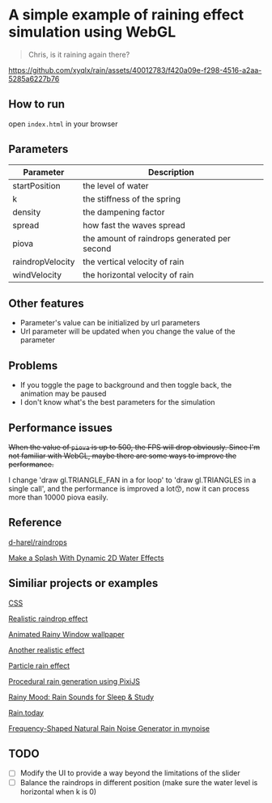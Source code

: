 # A simple example of raining effect simulation using WebGL

> Chris, is it raining again there?

https://github.com/xyqlx/rain/assets/40012783/f420a09e-f298-4516-a2aa-5285a6227b76

## How to run

open `index.html` in your browser

## Parameters

| Parameter | Description |
| --- | --- |
| startPosition | the level of water |
| k | the stiffness of the spring |
| density |  the dampening factor |
| spread | how fast the waves spread |
| piova | the amount of raindrops generated per second |
| raindropVelocity | the vertical velocity of rain |
| windVelocity | the horizontal velocity of rain |

## Other features

- Parameter's value can be initialized by url parameters
- Url parameter will be updated when you change the value of the parameter

## Problems

- If you toggle the page to background and then toggle back, the animation may be paused
- I don't know what's the best parameters for the simulation

## Performance issues

~~When the value of `piova` is up to 500, the FPS will drop obviously. Since I'm not familiar with WebGL, maybe there are some ways to improve the performance.~~

I change 'draw gl.TRIANGLE_FAN in a for loop' to 'draw gl.TRIANGLES in a single call', and the performance is improved a lot😙, now it can process more than 10000 piova easily.

## Reference

[d-harel/raindrops](https://github.com/d-harel/raindrops)

[Make a Splash With Dynamic 2D Water Effects](https://gamedevelopment.tutsplus.com/make-a-splash-with-dynamic-2d-water-effects--gamedev-236t)

## Similiar projects or examples

[CSS](https://foolishdeveloper.com/12-css-rain-effect-simple-rain-animation-effect/)

[Realistic raindrop effect](https://github.com/codrops/RainEffect)

[Animated Rainy Window wallpaper](https://github.com/rocksdanister/rain)

[Another realistic effect](https://github.com/jxa/rain)

[Particle rain effect](https://github.com/akella/ParticleRainEffect)

[Procedural rain generation using PixiJS](https://github.com/ZeroDawn0D/pixirain)

[Rainy Mood: Rain Sounds for Sleep & Study](https://www.rainymood.com/)

[Rain.today](https://rain.today/)

[Frequency-Shaped Natural Rain Noise Generator in mynoise](https://mynoise.net/NoiseMachines/rainNoiseGenerator.php)

## TODO

- [ ] Modify the UI to provide a way beyond the limitations of the slider
- [ ] Balance the raindrops in different position (make sure the water level is horizontal when k is 0)
